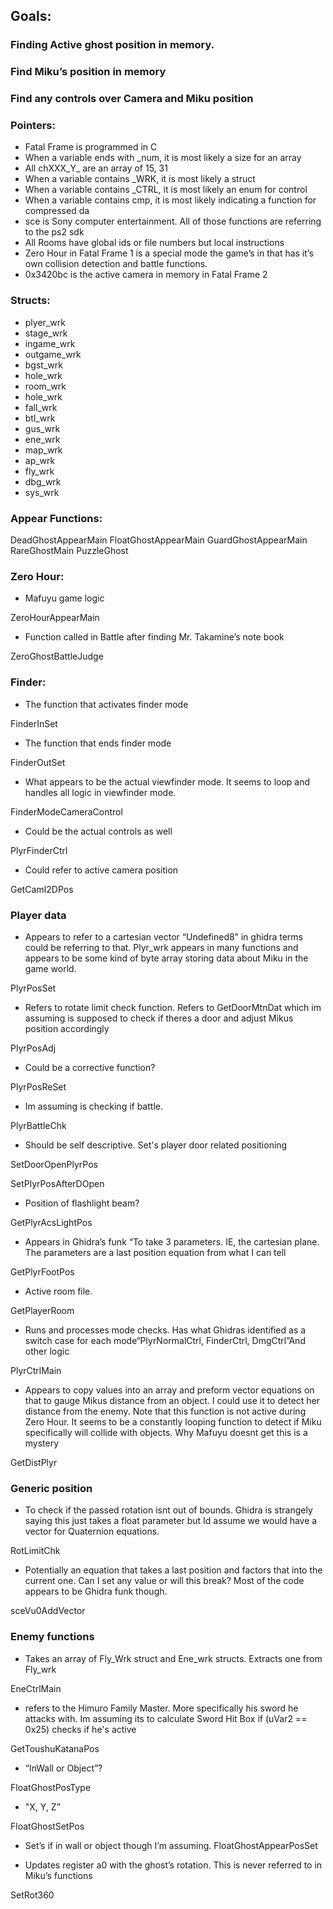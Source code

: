 
## Goals:
### Finding Active ghost position in memory.
### Find Miku’s position in memory
### Find any controls over Camera and Miku position

### Pointers:

- Fatal Frame is programmed in C
- When a variable ends with _num, it is most likely a size for an array 
- All chXXX_Y_ are an array of 15, 31 
- When a variable contains _WRK, it is most likely a struct 
- When a variable contains _CTRL, it is most likely an enum for control 
- When a variable contains cmp, it is most likely indicating a function for compressed da 
- sce is Sony computer entertainment. All of those functions are referring to the ps2 sdk
- All Rooms have global ids or file numbers but local instructions
- Zero Hour in Fatal Frame 1 is a special mode the game’s in that has it’s own collision detection and battle functions.
- 0x3420bc is the active camera in memory in Fatal Frame 2

### Structs:

- plyer_wrk
- stage_wrk
- ingame_wrk
- outgame_wrk
- bgst_wrk
- hole_wrk
- room_wrk
- hole_wrk
- fall_wrk
- btl_wrk
- gus_wrk
- ene_wrk
- map_wrk
- ap_wrk
- fly_wrk
- dbg_wrk
- sys_wrk

### Appear Functions:

DeadGhostAppearMain
FloatGhostAppearMain
GuardGhostAppearMain
RareGhostMain
PuzzleGhost

### Zero Hour: 

- Mafuyu game logic

ZeroHourAppearMain

- Function called in Battle after finding Mr. Takamine’s note book

ZeroGhostBattleJudge

### Finder:

- The function that activates finder mode

FinderInSet

- The function that ends finder mode

FinderOutSet

 - What appears to be the actual viewfinder mode. It seems to loop and handles all logic in viewfinder mode.

FinderModeCameraControl

- Could be the actual controls as well

PlyrFinderCtrl

- Could refer to active camera position 

GetCamI2DPos

### Player data

- Appears to refer to a cartesian vector “Undefined8” in ghidra terms could be referring to that. Plyr_wrk appears in many functions and appears to be some kind of byte array storing data about Miku in the game world.

PlyrPosSet

 - Refers to rotate limit check function. Refers to GetDoorMtnDat which im assuming is supposed to check if theres a door and adjust Mikus position accordingly

PlyrPosAdj

- Could be a corrective function?

PlyrPosReSet

- Im assuming is checking if battle.

PlyrBattleChk

- Should be self descriptive. Set's player door related positioning

SetDoorOpenPlyrPos

SetPlyrPosAfterDOpen

- Position of flashlight beam?

GetPlyrAcsLightPos

- Appears in Ghidra’s funk “To take 3 parameters. IE, the cartesian plane. The parameters are a last position equation from what I can tell

GetPlyrFootPos

 - Active room file.

GetPlayerRoom

- Runs and processes mode checks. Has what Ghidras identified as a switch case for each mode“PlyrNormalCtrl, FinderCtrl, DmgCtrl”And other logic 

PlyrCtrlMain

-  Appears to copy values into an array and preform vector equations on that to gauge Mikus distance from an object. I could use it to detect her distance from the enemy. Note that this function is not active during Zero Hour. It seems to be a constantly looping function to detect if Miku specifically will collide with objects. Why Mafuyu doesnt get this is a mystery

GetDistPlyr

### Generic position

- To check if the passed rotation isnt out of bounds. Ghidra is strangely saying this just takes a float parameter but Id assume we would have a vector for Quaternion equations.

RotLimitChk

- Potentially an equation that takes a last position and factors that into the current one. Can I set any value or will this break? Most of the code appears to be Ghidra funk though.

sceVu0AddVector

### Enemy functions

- Takes an array of Fly_Wrk struct and Ene_wrk structs. Extracts one from Fly_wrk

EneCtrlMain

- refers to the Himuro Family Master. More specifically his sword he attacks with. Im assuming its to calculate Sword Hit Box if (uVar2 == 0x25) checks if he's active

GetToushuKatanaPos

- “InWall or Object”?

FloatGhostPosType

- "X, Y, Z”

FloatGhostSetPos

- Set’s if in wall or object though I’m assuming.
FloatGhostAppearPosSet 

- Updates register a0 with the ghost’s rotation. This is never referred to in Miku’s functions

SetRot360
